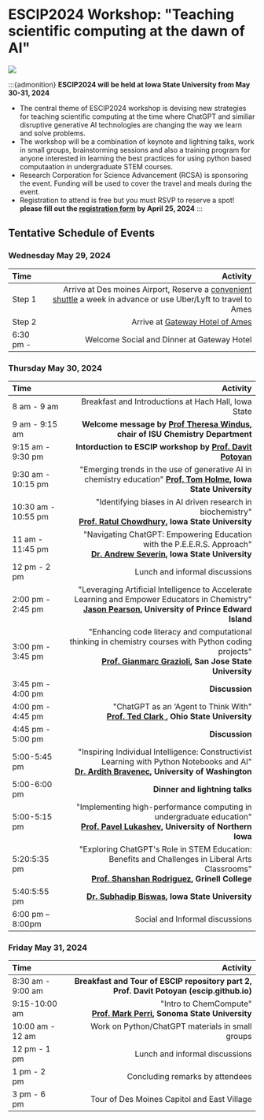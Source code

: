 # ESCIP2024 Workshop: "Teaching scientific computing at the dawn of AI"

![](isu.jpg)

:::{admonition} **ESCIP2024 will be held at Iowa State University from May 30-31, 2024**

- The central theme of ESCIP2024 workshop is devising new strategies for teaching scientific computing at the time where ChatGPT and similiar disruptive generative AI technologies are changing the way we learn and solve problems.  
- The workshop will be a combination of keynote and lightning talks, work in small groups, brainstorming sessions and also a training program for anyone interested in learning the best practices for using python based computaation in undergraduate STEM courses. 
- Research Corporation for Science Advancement (RCSA) is sponsoring the event. Funding will be used to cover the travel and meals during the event. 
- Registration to attend is free but you must RSVP to reserve a spot! **please fill out the [registration form](https://forms.gle/HbCYMA9KCphwH9Jd8) by April 25, 2024** 
:::


## Tentative Schedule of Events

### Wednesday May 29, 2024

|    Time         |   Activity   |
| :------------   | -------------: |
| Step 1          |  Arrive at Des moines Airport, Reserve a [convenient shuttle](https://www.executiveexpress.biz/shuttle-service/) a week in advance or use Uber/Lyft to travel to Ames|
| Step 2          |  Arrive at [Gateway Hotel of Ames](https://www.gatewayames.com/?gad_source=1&gclid=CjwKCAiAivGuBhBEEiwAWiFmYd_bDL2ZwiJL24UCD7-JF8ZD6-vSqDUP6vmgmWIXBR79M8Nu1fIwgBoCoKcQAvD_BwE&gclsrc=aw.ds) |
| 6:30 pm -       |  Welcome Social and Dinner at Gateway Hotel |


### Thursday May 30, 2024

|    Time         |   Activity   |
| :------------   | -------------: |
| 8 am - 9 am  | Breakfast and Introductions at Hach Hall, Iowa State|
| 9 am - 9:15 am  | **Welcome message by [Prof Theresa Windus](https://www.chem.iastate.edu/people/theresa-windus), chair of ISU Chemistry Department**|
| 9:15 am - 9:30 pm | **Intorduction to ESCIP workshop by [Prof. Davit Potoyan](https://www.chem.iastate.edu/people/davit-potoyan)**|
| 9:30 am - 10:15 pm | "Emerging trends in the use of generative AI in chemistry education" **[Prof. Tom Holme](https://www.chem.iastate.edu/people/tom-holme), Iowa State University** |
| 10:30 am - 10:55 pm | "Identifying biases in AI driven research in biochemistry" <br> **[Prof. Ratul Chowdhury](https://www.engineering.iastate.edu/people/profile/ratul/), Iowa State University** |
| 11 am - 11:45 pm | "Navigating ChatGPT: Empowering Education with the P.E.E.R.S. Approach" <br> **[Dr. Andrew Severin](https://www.bcb.iastate.edu/people/andrew-severin), Iowa State University**  |
| 12 pm - 2 pm | Lunch and informal discussions|
| 2:00 pm - 2:45 pm | "Leveraging Artificial Intelligence to Accelerate Learning and Empower Educators in Chemistry" **[Jason Pearson](https://islandscholar.ca/people/jpearson), University of Prince Edward Island** |
| 3:00 pm - 3:45 pm | "Enhancing code literacy and computational thinking in chemistry courses with Python coding projects" <br> **[Prof. Gianmarc Grazioli](https://gianmarc.com/), San Jose State University**|
| 3:45 pm - 4:00 pm | **Discussion**|
| 4:00 pm - 4:45 pm | "ChatGPT as an ‘Agent to Think With" <br> **[Prof. Ted Clark ](https://chemistry.osu.edu/people/clark.789), Ohio State University**|
| 4:45 pm - 5:00 pm | **Discussion**|
| 5:00-5:45 pm | "Inspiring Individual Intelligence: Constructivist Learning with Python Notebooks and AI" <br> **[Dr. Ardith Bravenec](https://depts.washington.edu/astrobio/wordpress/profile/ardith-bravenec/), University of Washington**|
| 5:00-6:00 pm | **Dinner and lightning talks**|
| 5:00-5:15 pm|  "Implementing high-performance computing in undergraduate education" <br> **[Prof. Pavel Lukashev](https://chas.uni.edu/physics/directory/pavel-lukashev), University of Northern Iowa**|
| 5:20:5:35 pm | "Exploring ChatGPT's Role in STEM Education: Benefits and Challenges in Liberal Arts Classrooms" <br> **[Prof. Shanshan Rodriguez](https://www.grinnell.edu/user/rodriguezs), Grinell College**|
| 5:40:5:55 pm | **[Dr. Subhadip Biswas](https://twitter.com/subhadip_shuvo?lang=en), Iowa State University**|
| 6:00 pm – 8:00pm | Social and Informal discussions |

### Friday May 31, 2024

|    Time         |   Activity   |
| :------------   | -------------: |
| 8:30 am - 9:00 am |  **Breakfast and Tour of ESCIP repository part 2, Prof. Davit Potoyan (escip.github.io)** |
| 9:15-10:00 am | "Intro to ChemCompute" <br> **[Prof. Mark Perri](https://chemistry.sonoma.edu/faculty-staff/mark-j-perri), Sonoma State University**|
| 10:00 am - 12 am | Work on Python/ChatGPT materials in small groups  |
| 12 pm - 1 pm | Lunch and informal discussions |
| 1  pm - 2 pm | Concluding remarks by attendees |
| 3 pm - 6 pm | Tour of Des Moines Capitol and East Village |
